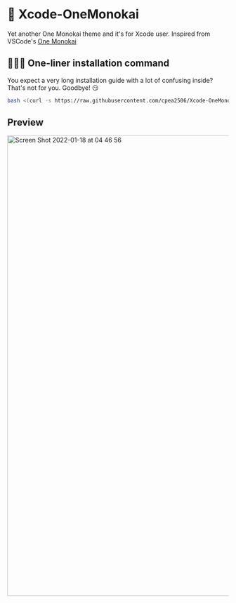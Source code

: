 # 🚥 Xcode-OneMonokai

Yet another One Monokai theme and it's for Xcode user. Inspired from VSCode's [One Monokai](https://github.com/azemoh/vscode-one-monokai)

## 🏄🏻‍♀️ One-liner installation command

You expect a very long installation guide with a lot of confusing inside? That's not for you. Goodbye! 😏

```bash
bash <(curl -s https://raw.githubusercontent.com/cpea2506/Xcode-OneMonokai/main/OneMonokai/install.sh)
```

## Preview

<img width="1050" alt="Screen Shot 2022-01-18 at 04 46 56" src="https://user-images.githubusercontent.com/42694704/149840382-0d6c4a59-6d79-4718-97ff-9f91964e088d.png">

